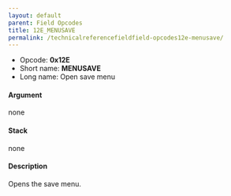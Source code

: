 ```yaml
---
layout: default
parent: Field Opcodes
title: 12E_MENUSAVE
permalink: /technicalreferencefieldfield-opcodes12e-menusave/
---
```


-   Opcode: **0x12E**
-   Short name: **MENUSAVE**
-   Long name: Open save menu

#### Argument

none

#### Stack

none

#### Description

Opens the save menu.
